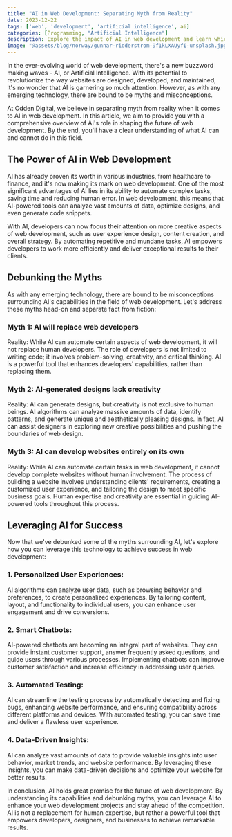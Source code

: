 ```yaml
---
title: "AI in Web Development: Separating Myth from Reality"
date: 2023-12-22
tags: ['web', 'development', 'artificial intelligence', ai]
categories: [Programming, "Artificial Intelligence"]
description: Explore the impact of AI in web development and learn which claims hold true in our insightful article.
image: "@assets/blog/norway/gunnar-ridderstrom-9f1kLXAUyfI-unsplash.jpg"
---
```

In the ever-evolving world of web development, there's a new buzzword making waves - AI, or Artificial Intelligence. With its potential to revolutionize the way websites are designed, developed, and maintained, it's no wonder that AI is garnering so much attention. However, as with any emerging technology, there are bound to be myths and misconceptions.

At Odden Digital, we believe in separating myth from reality when it comes to AI in web development. In this article, we aim to provide you with a comprehensive overview of AI's role in shaping the future of web development. By the end, you'll have a clear understanding of what AI can and cannot do in this field.

## The Power of AI in Web Development

AI has already proven its worth in various industries, from healthcare to finance, and it's now making its mark on web development. One of the most significant advantages of AI lies in its ability to automate complex tasks, saving time and reducing human error. In web development, this means that AI-powered tools can analyze vast amounts of data, optimize designs, and even generate code snippets.

With AI, developers can now focus their attention on more creative aspects of web development, such as user experience design, content creation, and overall strategy. By automating repetitive and mundane tasks, AI empowers developers to work more efficiently and deliver exceptional results to their clients.

## Debunking the Myths

As with any emerging technology, there are bound to be misconceptions surrounding AI's capabilities in the field of web development. Let's address these myths head-on and separate fact from fiction:

### Myth 1: AI will replace web developers
Reality: While AI can automate certain aspects of web development, it will not replace human developers. The role of developers is not limited to writing code; it involves problem-solving, creativity, and critical thinking. AI is a powerful tool that enhances developers' capabilities, rather than replacing them.

### Myth 2: AI-generated designs lack creativity
Reality: AI can generate designs, but creativity is not exclusive to human beings. AI algorithms can analyze massive amounts of data, identify patterns, and generate unique and aesthetically pleasing designs. In fact, AI can assist designers in exploring new creative possibilities and pushing the boundaries of web design.

### Myth 3: AI can develop websites entirely on its own
Reality: While AI can automate certain tasks in web development, it cannot develop complete websites without human involvement. The process of building a website involves understanding clients' requirements, creating a customized user experience, and tailoring the design to meet specific business goals. Human expertise and creativity are essential in guiding AI-powered tools throughout this process.

## Leveraging AI for Success

Now that we've debunked some of the myths surrounding AI, let's explore how you can leverage this technology to achieve success in web development:

### 1. Personalized User Experiences: 
AI algorithms can analyze user data, such as browsing behavior and preferences, to create personalized experiences. By tailoring content, layout, and functionality to individual users, you can enhance user engagement and drive conversions.

### 2. Smart Chatbots: 
AI-powered chatbots are becoming an integral part of websites. They can provide instant customer support, answer frequently asked questions, and guide users through various processes. Implementing chatbots can improve customer satisfaction and increase efficiency in addressing user queries.

### 3. Automated Testing: 
AI can streamline the testing process by automatically detecting and fixing bugs, enhancing website performance, and ensuring compatibility across different platforms and devices. With automated testing, you can save time and deliver a flawless user experience.

### 4. Data-Driven Insights: 
AI can analyze vast amounts of data to provide valuable insights into user behavior, market trends, and website performance. By leveraging these insights, you can make data-driven decisions and optimize your website for better results.

In conclusion, AI holds great promise for the future of web development. By understanding its capabilities and debunking myths, you can leverage AI to enhance your web development projects and stay ahead of the competition. AI is not a replacement for human expertise, but rather a powerful tool that empowers developers, designers, and businesses to achieve remarkable results.

